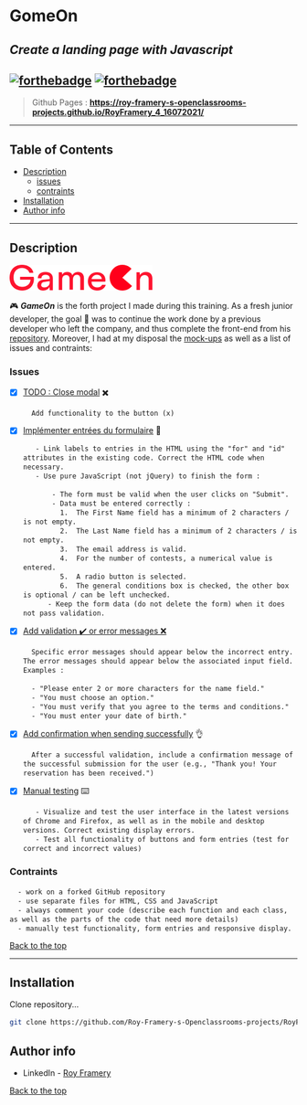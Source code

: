 # GomeOn 
## _Create a landing page with Javascript_ 
[![forthebadge](https://forthebadge.com/images/badges/built-with-love.svg)](https://forthebadge.com)
[![forthebadge](https://forthebadge.com/images/badges/uses-js.svg)](https://forthebadge.com)
---  
> Github Pages : **https://roy-framery-s-openclassrooms-projects.github.io/RoyFramery_4_16072021/**
--- 

## Table of Contents

- [Description](#description)
    * [issues](#issues)
    * [contraints](#contraints)
- [Installation](#installation)
- [Author info](#author-info)
---
## Description

![Légende](https://github.com/Roy-Framery-s-Openclassrooms-projects/RoyFramery_4_16072021/blob/master/Logo.png)

🎮	__*GameOn*__ is the forth project I made during this training. As a fresh junior developer, the goal 🎯 was to continue the work done by a previous developer who left the company, and thus complete the front-end from his [repository](https://github.com/OpenClassrooms-Student-Center/GameOn-website-FR/). Moreover, I had at my disposal the [mock-ups](https://github.com/Roy-Framery-s-Openclassrooms-projects/RoyFramery_4_16072021/blob/master/maquettes.png) as well as a list of issues and contraints:

### Issues
- [x] [TODO : Close modal](https://github.com/OpenClassrooms-Student-Center/GameOn-website-FR/issues/1) ✖️
        
        Add functionality to the button (x)  
  
- [x] [Implémenter entrées du formulaire](https://github.com/OpenClassrooms-Student-Center/GameOn-website-FR/issues/2) 🧾		

         - Link labels to entries in the HTML using the "for" and "id" attributes in the existing code. Correct the HTML code when necessary.
         - Use pure JavaScript (not jQuery) to finish the form :

             - The form must be valid when the user clicks on "Submit".
             - Data must be entered correctly :
               1.  The First Name field has a minimum of 2 characters / is not empty.
               2.  The Last Name field has a minimum of 2 characters / is not empty.
               3.  The email address is valid.
               4.  For the number of contests, a numerical value is entered.
               5.  A radio button is selected.
               6.  The general conditions box is checked, the other box is optional / can be left unchecked.
            - Keep the form data (do not delete the form) when it does not pass validation.

- [x] [Add validation ✔️ or error messages ❌](https://github.com/OpenClassrooms-Student-Center/GameOn-website-FR/issues/3)
   
        Specific error messages should appear below the incorrect entry. The error messages should appear below the associated input field. Examples :

        - "Please enter 2 or more characters for the name field."
        - "You must choose an option."
        - "You must verify that you agree to the terms and conditions."
        - "You must enter your date of birth."
  
- [x] [Add confirmation when sending successfully](https://github.com/OpenClassrooms-Student-Center/GameOn-website-FR/issues/4) 👌	

        After a successful validation, include a confirmation message of the successful submission for the user (e.g., "Thank you! Your reservation has been received.")

- [x] [Manual testing](https://github.com/OpenClassrooms-Student-Center/GameOn-website-FR/issues/5) ⌨️	

         - Visualize and test the user interface in the latest versions of Chrome and Firefox, as well as in the mobile and desktop versions. Correct existing display errors.
         - Test all functionality of buttons and form entries (test for correct and incorrect values)

### Contraints
      - work on a forked GitHub repository
      - use separate files for HTML, CSS and JavaScript
      - always comment your code (describe each function and each class, as well as the parts of the code that need more details)
      - manually test functionality, form entries and responsive display.


[Back to the top](#GomeOn)

---
## Installation

Clone repository...
```sh
git clone https://github.com/Roy-Framery-s-Openclassrooms-projects/RoyFramery_4_16072021.git
```

## Author info 
- LinkedIn - [Roy Framery](https://www.linkedin.com/in/roy-framery/)

[Back to the top](#GomeOn)
